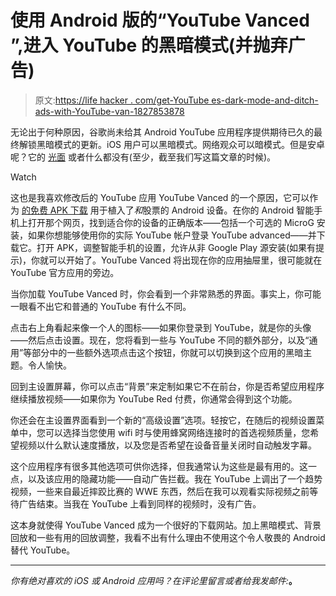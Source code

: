 # 使用 Android 版的“YouTube Vanced ”,进入 YouTube 的黑暗模式(并抛弃广告)

> 原文:[https://life hacker . com/get-YouTube es-dark-mode-and-ditch-ads-with-YouTube-van-1827853878](https://lifehacker.com/get-youtubes-dark-mode-and-ditch-ads-with-youtube-van-1827853878)

无论出于何种原因，谷歌尚未给其 Android YouTube 应用程序提供期待已久的最终解锁黑暗模式的更新。iOS 用户可以黑暗模式。网络观众可以暗模式。但是安卓呢？它的 [光面](https://youtu.be/8wJa1L1ZCqU?t=1m59s) 或者什么都没有(至少，截至我们写这篇文章的时候)。

Watch

这也是我喜欢修改后的 YouTube 应用 YouTube Vanced 的一个原因，它可以作为 [的免费 APK 下载](https://vanced.azurewebsites.net/) 用于植入了*和*股票的 Android 设备。在你的 Android 智能手机上打开那个网页，找到适合你的设备的正确版本——包括一个可选的 MicroG 安装，如果你想能够使用你的实际 YouTube 帐户登录 YouTube advanced——并下载它。打开 APK，调整智能手机的设置，允许从非 Google Play 源安装(如果有提示)，你就可以开始了。YouTube Vanced 将出现在你的应用抽屉里，很可能就在 YouTube 官方应用的旁边。

当你加载 YouTube Vanced 时，你会看到一个非常熟悉的界面。事实上，你可能一眼看不出它和普通的 YouTube 有什么不同。

点击右上角看起来像一个人的图标——如果你登录到 YouTube，就是你的头像——然后点击设置。现在，您将看到一些与 YouTube 不同的额外部分，以及“通用”等部分中的一些额外选项点击这个按钮，你就可以切换到这个应用的黑暗主题。令人愉快。

回到主设置屏幕，你可以点击“背景”来定制如果它不在前台，你是否希望应用程序继续播放视频——如果你为 YouTube Red 付费，你通常会得到这个功能。

你还会在主设置界面看到一个新的“高级设置”选项。轻按它，在随后的视频设置菜单中，您可以选择当您使用 wifi 时与使用蜂窝网络连接时的首选视频质量，您希望视频以什么默认速度播放，以及您是否希望在设备音量关闭时自动触发字幕。

这个应用程序有很多其他选项可供你选择，但我通常认为这些是最有用的。这一点，以及该应用的隐藏功能——自动广告拦截。我在 YouTube 上调出了一个趋势视频，一些来自最近摔跤比赛的 WWE 东西，然后在我可以观看实际视频之前等待广告结束。当我在 YouTube 上看到同样的视频时，没有广告。

这本身就使得 YouTube Vanced 成为一个很好的下载网站。加上黑暗模式、背景回放和一些有用的回放调整，我看不出有什么理由不使用这个令人敬畏的 Android 替代 YouTube。

* * *

*你有绝对喜欢的 iOS 或 Android 应用吗？在评论里留言或者给我发邮件:*[](mailto:david.murphy@lifehacker.com?subject=App%20of%20the%20Week)**。**
